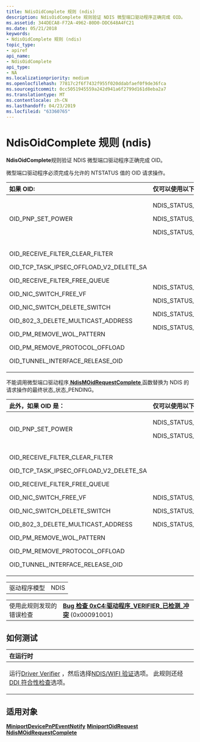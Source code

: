 ```yaml
---
title: NdisOidComplete 规则 (ndis)
description: NdisOidComplete 规则验证 NDIS 微型端口驱动程序正确完成 OID。
ms.assetid: 344DECA8-F72A-4962-80D0-DDC648A4FC21
ms.date: 05/21/2018
keywords:
- NdisOidComplete 规则 (ndis)
topic_type:
- apiref
api_name:
- NdisOidComplete
api_type:
- NA
ms.localizationpriority: medium
ms.openlocfilehash: 77817c2f6f7432f955f020ddabfaef0f9de36fca
ms.sourcegitcommit: 0cc5051945559a242d941a6f2799d161d8eba2a7
ms.translationtype: MT
ms.contentlocale: zh-CN
ms.lasthandoff: 04/23/2019
ms.locfileid: "63360765"
---
```

# <a name="ndisoidcomplete-rule-ndis"></a>NdisOidComplete 规则 (ndis)


**NdisOidComplete**规则验证 NDIS 微型端口驱动程序正确完成 OID。

微型端口驱动程序必须完成与允许的 NTSTATUS 值的 OID 请求操作。

<table>
<colgroup>
<col width="50%" />
<col width="50%" />
</colgroup>
<thead>
<tr class="header">
<th align="left">如果 OID:</th>
<th align="left">仅可以使用以下 NTSTATUS 值完成：</th>
</tr>
</thead>
<tbody>
<tr class="odd">
<td align="left"><p>OID_PNP_SET_POWER</p></td>
<td align="left"><p>NDIS_STATUS_NOT_ACCEPTED</p>
<p>NDIS_STATUS_SUCCESS</p>
<p>NDIS_STATUS_PENDING</p></td>
</tr>
<tr class="even">
<td align="left"><p>OID_RECEIVE_FILTER_CLEAR_FILTER</p>
<p>OID_TCP_TASK_IPSEC_OFFLOAD_V2_DELETE_SA</p>
<p>OID_RECEIVE_FILTER_FREE_QUEUE</p>
<p>OID_NIC_SWITCH_FREE_VF</p>
<p>OID_NIC_SWITCH_DELETE_SWITCH</p>
<p>OID_802_3_DELETE_MULTICAST_ADDRESS</p>
<p>OID_PM_REMOVE_WOL_PATTERN</p>
<p>OID_PM_REMOVE_PROTOCOL_OFFLOAD</p>
<p>OID_TUNNEL_INTERFACE_RELEASE_OID</p></td>
<td align="left"><p>NDIS_STATUS_NOT_ACCEPTED</p>
<p>NDIS_STATUS_REQUEST_ABORTED</p>
<p>NDIS_STATUS_SUCCESS</p>
<p>NDIS_STATUS_PENDING</p></td>
</tr>
</tbody>
</table>

 

不能调用微型端口驱动程序[ **NdisMOidRequestComplete** ](https://msdn.microsoft.com/library/windows/hardware/ff563622)函数替换为 NDIS 的请求操作的最终状态\_状态\_PENDING。

<table>
<colgroup>
<col width="50%" />
<col width="50%" />
</colgroup>
<thead>
<tr class="header">
<th align="left">此外，如果 OID 是：</th>
<th align="left">仅可以使用以下 NTSTATUS 值完成：</th>
</tr>
</thead>
<tbody>
<tr class="odd">
<td align="left"><p>OID_PNP_SET_POWER</p></td>
<td align="left"><p>NDIS_STATUS_NOT_ACCEPTED</p>
<p>NDIS_STATUS_SUCCESS</p></td>
</tr>
<tr class="even">
<td align="left"><p>OID_RECEIVE_FILTER_CLEAR_FILTER</p>
<p>OID_TCP_TASK_IPSEC_OFFLOAD_V2_DELETE_SA</p>
<p>OID_RECEIVE_FILTER_FREE_QUEUE</p>
<p>OID_NIC_SWITCH_FREE_VF</p>
<p>OID_NIC_SWITCH_DELETE_SWITCH</p>
<p>OID_802_3_DELETE_MULTICAST_ADDRESS</p>
<p>OID_PM_REMOVE_WOL_PATTERN</p>
<p>OID_PM_REMOVE_PROTOCOL_OFFLOAD</p>
<p>OID_TUNNEL_INTERFACE_RELEASE_OID</p></td>
<td align="left"><p>NDIS_STATUS_NOT_ACCEPTED</p>
<p>NDIS_STATUS_REQUEST_ABORTED</p>
<p>NDIS_STATUS_SUCCESS</p></td>
</tr>
</tbody>
</table>

 

|              |      |
|--------------|------|
| 驱动程序模型 | NDIS |

|                                   |                                                                                                                                       |
|-----------------------------------|---------------------------------------------------------------------------------------------------------------------------------------|
| 使用此规则发现的错误检查 | [**Bug 检查 0xC4:驱动程序\_VERIFIER\_已检测\_冲突**](https://msdn.microsoft.com/library/windows/hardware/ff560187) (0x00091001) |

<a name="how-to-test"></a>如何测试
-----------

<table>
<colgroup>
<col width="100%" />
</colgroup>
<thead>
<tr class="header">
<th align="left">在运行时</th>
</tr>
</thead>
<tbody>
<tr class="odd">
<td align="left"><p>运行<a href="https://msdn.microsoft.com/library/windows/hardware/ff545448" data-raw-source="[Driver Verifier](https://msdn.microsoft.com/library/windows/hardware/ff545448)">Driver Verifier</a> ，然后选择<a href="https://msdn.microsoft.com/library/windows/hardware/dn312128" data-raw-source="[NDIS/WIFI verification](https://msdn.microsoft.com/library/windows/hardware/dn312128)">NDIS/WIFI 验证</a>选项。 此规则还经<a href="https://msdn.microsoft.com/library/windows/hardware/hh454208" data-raw-source="[DDI compliance checking](https://msdn.microsoft.com/library/windows/hardware/hh454208)">DDI 符合性检查</a>选项。</p></td>
</tr>
</tbody>
</table>

 

<a name="applies-to"></a>适用对象
----------

[**MiniportDevicePnPEventNotify**](https://msdn.microsoft.com/library/windows/hardware/ff559369)
[**MiniportOidRequest**](https://msdn.microsoft.com/library/windows/hardware/ff559416)
[**NdisMOidRequestComplete**](https://msdn.microsoft.com/library/windows/hardware/ff563622)
 

 





